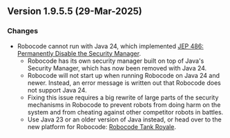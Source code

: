 ## Version 1.9.5.5 (29-Mar-2025)

### Changes

* Robocode cannot run with Java 24, which
  implemented [JEP 486: Permanently Disable the Security Manager](https://openjdk.org/jeps/486).
    * Robocode has its own security manager built on top of Java's Security Manager, which has now been removed with
      Java 24.
    * Robocode will not start up when running Robocode on Java 24 and newer. Instead, an error message is written out
      that Robocode does not support Java 24.
    * Fixing this issue requires a big rewrite of large parts of the security mechanisms in Robocode to prevent robots
      from doing harm on the system and from cheating against other competitor robots in battles.
    * Use Java 23 or an older version of Java instead, or head over to the new platform for Robocode:
      [Robocode Tank Royale](https://github.com/robocode-dev/tank-royale).